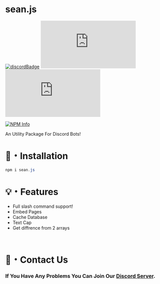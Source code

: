 # sean.js

[![discordBadge](https://img.shields.io/badge/Chat-Click%20here-7289d9?style=for-the-badge&logo=discord)](https://discord.gg/ZVERh35)
[![downloadsBadge](https://img.shields.io/npm/dt/sean.js?style=for-the-badge)](https://npmjs.com/sean.js)
[![versionBadge](https://img.shields.io/npm/v/sean.js?style=for-the-badge)](https://npmjs.com/sean.js)

<div align="left">
  <p>
    <a href="https://nodei.co/npm/sean.js
/"><img src="https://nodei.co/npm/sean.js.png?downloads=true&stars=true" alt="NPM Info" /></a>
  </p>
</div>

An Utility Package For Discord Bots!

# 📂・Installation
```powershell
npm i sean.js
```
# 💡・Features
- Full slash command support!
- Embed Pages
- Cache Database
- Text Cap
- Get diffrence from 2 arrays

<br>

# 👥・Contact Us

### If You Have Any Problems You Can Join Our [Discord Server](https://discord.gg/ZVERh35).

<br>
